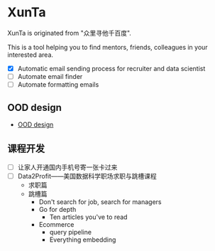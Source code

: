 # XunTa
XunTa is originated from "众里寻他千百度".

This is a tool helping you to find mentors, friends, colleagues in your interested area.

- [x] Automatic email sending process for recruiter and data scientist
- [ ] Automate email finder
- [ ] Automate formatting emails

## OOD design

- [OOD design](https://github.com/chenxu10/XunTa/blob/dev/data/train.xlsx)

## 课程开发

- [ ] 让家人开通国内手机号寄一张卡过来
- [ ] Data2Profit——美国数据科学职场求职与跳槽课程
  + 求职篇
  + 跳槽篇
    + Don't search for job, search for managers
    + Go for depth
      + Ten articles you've to read
    + Ecommerce
      + query pipeline
      + Everything embedding
